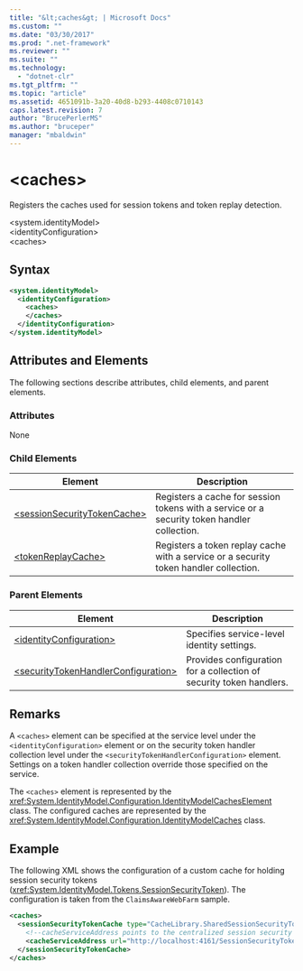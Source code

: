 ```yaml
---
title: "&lt;caches&gt; | Microsoft Docs"
ms.custom: ""
ms.date: "03/30/2017"
ms.prod: ".net-framework"
ms.reviewer: ""
ms.suite: ""
ms.technology: 
  - "dotnet-clr"
ms.tgt_pltfrm: ""
ms.topic: "article"
ms.assetid: 4651091b-3a20-40d8-b293-4408c0710143
caps.latest.revision: 7
author: "BrucePerlerMS"
ms.author: "bruceper"
manager: "mbaldwin"
---
```

# &lt;caches&gt;
Registers the caches used for session tokens and token replay detection.  
  
 \<system.identityModel>  
\<identityConfiguration>  
\<caches>  
  
## Syntax  
  
```xml  
<system.identityModel>  
  <identityConfiguration>  
    <caches>  
    </caches>  
  </identityConfiguration>  
</system.identityModel>  
```  
  
## Attributes and Elements  
 The following sections describe attributes, child elements, and parent elements.  
  
### Attributes  
 None  
  
### Child Elements  
  
|Element|Description|  
|-------------|-----------------|  
|[\<sessionSecurityTokenCache>](../../../../../docs/framework/configure-apps/file-schema/windows-identity-foundation/sessionsecuritytokencache.md)|Registers a cache for session tokens with a service or a security token handler collection.|  
|[\<tokenReplayCache>](../../../../../docs/framework/configure-apps/file-schema/windows-identity-foundation/tokenreplaycache.md)|Registers a token replay cache with a service or a security token handler collection.|  
  
### Parent Elements  
  
|Element|Description|  
|-------------|-----------------|  
|[\<identityConfiguration>](../../../../../docs/framework/configure-apps/file-schema/windows-identity-foundation/identityconfiguration.md)|Specifies service-level identity settings.|  
|[\<securityTokenHandlerConfiguration>](../../../../../docs/framework/configure-apps/file-schema/windows-identity-foundation/securitytokenhandlerconfiguration.md)|Provides configuration for a collection of security token handlers.|  
  
## Remarks  
 A `<caches>` element can be specified at the service level under the `<identityConfiguration>` element or on the security token handler collection level under the `<securityTokenHandlerConfiguration>` element. Settings on a token handler collection override those specified on the service.  
  
 The `<caches>` element is represented by the <xref:System.IdentityModel.Configuration.IdentityModelCachesElement> class. The configured caches are represented by the <xref:System.IdentityModel.Configuration.IdentityModelCaches> class.  
  
## Example  
 The following XML shows the configuration of a custom cache for holding session security tokens (<xref:System.IdentityModel.Tokens.SessionSecurityToken>). The configuration is taken from the `ClaimsAwareWebFarm` sample.  
  
```xml  
<caches>  
  <sessionSecurityTokenCache type="CacheLibrary.SharedSessionSecurityTokenCache, CacheLibrary">  
    <!--cacheServiceAddress points to the centralized session security token cache service running in the web farm.-->  
    <cacheServiceAddress url="http://localhost:4161/SessionSecurityTokenCacheService.svc" />  
  </sessionSecurityTokenCache>  
</caches>  
```
